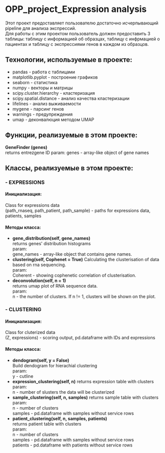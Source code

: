 # OPP_project_Expression analysis  
Этот проект предоставляет пользователю достаточно исчерпывающий pipeline для анализа экспрессий.  
Для работы с этим проектом пользователь должен предоставить 3 таблицы: таблицу с информацией об образцах, таблицу с инфрмацией о пациентах и таблицу с экспрессиями генов в каждом из образцов.  
## Технологии, используемые в проекте:

- pandas - работа с таблицами
- matplotlib.pyplot - построение графиков
- seaborn - статистика
- numpy - векторы и матрицы
- scipy.cluster.hierarchy - кластеризация
- scipy.spatial.distance - анализ качества кластеризации
- lifelines - анализ выживаемости
- mygene - парсинг генов
- warnings - предупреждения
- umap - деконвалюция методом UMAP 
 
## Функции, реализуемые в этом проекте:
**GeneFinder (genes)**  
returns entrezgene ID
param:
genes - array-like object of gene names  
  
## Классы, реализуемые в этом проекте:  
### - **EXPRESSIONS** 
  #### Инициализация:
  Class for expressions data  
  (path_rnaseq, path_patient, path_sample) - paths for expressions data, patients, samples 
  #### Методы класса:
  - **gene_distribution(self, gene_names)**  
        returns genes' distribution histograms  
        param:  
        gene_names - array-like object that contains gene names.
  - **clustering(self, Cophenet = True)**
        Calculating the clusterisation of data based on rna sequencing.  
        param:  
        Coherent - showing cophenetic correlation of clusterisation.  
  - **deconvolution(self, n = 1)**  
        returns umap plot of RNA sequence data.  
        param:  
        n - the number of clusters. If n != 1, clusters will be shown on the plot.  
### - **CLUSTERING**
  #### Инициализация:
  Сlass for cluterized data  
  (Z, expressions) - scoring output, pd.dataframe with IDs and expressions
  #### Методы класса:
  - **dendogram(self, y = False)**  
        Build dendogram for hierachial clustering  
        param:  
        y - cutline  
  - **expression_clustering(self, n)**
        returns expression table with clusters  
        param:  
        n - number of slusters the data will be clusterized  
  - **sample_clustering(self, n, samples)**
        returns sample table with clusters  
        param:  
        n - number of clusters  
        samples - pd.dataframe with samples without service rows  
  - **patient_clustering(self, n, samples, patients)**  
        returns patient table with clusters  
        param:  
        n - number of clusters  
        samples - pd.dataframe with samples without service rows  
        patients - pd.dataframe with patients without service rows  
